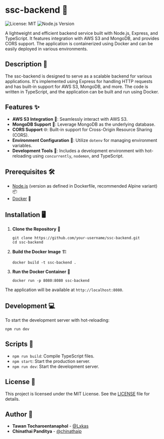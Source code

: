 # ssc-backend 🚀
![License: MIT](https://img.shields.io/badge/License-MIT-blue.svg?style=for-the-badge)
![Node.js Version](https://img.shields.io/badge/node-%3E%3D14.0.0-brightgreen?style=for-the-badge)

A lightweight and efficient backend service built with Node.js, Express, and TypeScript. It features integration with AWS S3 and MongoDB, and provides CORS support. The application is containerized using Docker and can be easily deployed in various environments.

## Description 📝

The ssc-backend is designed to serve as a scalable backend for various applications. It's implemented using Express for handling HTTP requests and has built-in support for AWS S3, MongoDB, and more. The code is written in TypeScript, and the application can be built and run using Docker.

## Features ✨

- **AWS S3 Integration** 💼: Seamlessly interact with AWS S3.
- **MongoDB Support** 🍃: Leverage MongoDB as the underlying database.
- **CORS Support** 🌐: Built-in support for Cross-Origin Resource Sharing (CORS).
- **Environment Configuration** 🌲: Utilize `dotenv` for managing environment variables.
- **Development Tools** 🔧: Includes a development environment with hot-reloading using `concurrently`, `nodemon`, and TypeScript.

## Prerequisites 🛠️

- [Node.js](https://nodejs.org) (version as defined in Dockerfile, recommended Alpine variant) 📦
- [Docker](https://www.docker.com/) 🐳

## Installation 🖥️

1. **Clone the Repository** 📂
   ```
   git clone https://github.com/your-username/ssc-backend.git
   cd ssc-backend
   ```

2. **Build the Docker Image** 🏗️
   ```
   docker build -t ssc-backend .
   ```

3. **Run the Docker Container** 🚀
   ```
   docker run -p 8080:8080 ssc-backend
   ```

The application will be available at `http://localhost:8080`.

## Development 💻

To start the development server with hot-reloading:

```
npm run dev
```

## Scripts 🧰

- `npm run build`: Compile TypeScript files.
- `npm start`: Start the production server.
- `npm run dev`: Start the development server.

## License 📄

This project is licensed under the MIT License. See the [LICENSE](LICENSE) file for details.

## Author 👤
- **Tawan Tocharoentanaphol** - [@Lxkas](https://github.com/Lxkas)
- **Chinathai Panditya** - [@chinathaip](https://github.com/chinathaip)
